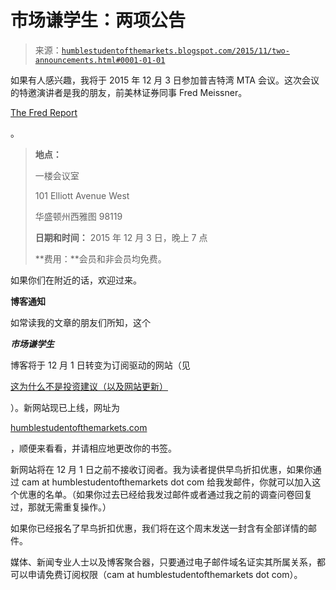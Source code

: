 <!--yml

分类：未分类

日期：2024-05-18 03:12:55

-->

# 市场谦学生：两项公告

> 来源：[`humblestudentofthemarkets.blogspot.com/2015/11/two-announcements.html#0001-01-01`](https://humblestudentofthemarkets.blogspot.com/2015/11/two-announcements.html#0001-01-01)

如果有人感兴趣，我将于 2015 年 12 月 3 日参加普吉特湾 MTA 会议。这次会议的特邀演讲者是我的朋友，前美林证券同事 Fred Meissner。

[The Fred Report](http://www.thefredreport.com/)

。

> **地点：**
> 
> 一楼会议室
> 
> 101 Elliott Avenue West
> 
> 华盛顿州西雅图 98119
> 
> **日期和时间：** 2015 年 12 月 3 日，晚上 7 点
> 
> **费用：**会员和非会员均免费。

如果你们在附近的话，欢迎过来。

**博客通知**

如常读我的文章的朋友们所知，这个

***市场谦学生***

博客将于 12 月 1 日转变为订阅驱动的网站（见

[这为什么不是投资建议（以及网站更新）](http://humblestudentofthemarkets.blogspot.com/2015/11/why-this-isnt-investment-advice-and.html)

）。新网站现已上线，网址为

[humblestudentofthemarkets.com](http://humblestudentofthemarkets.com/)

，顺便来看看，并请相应地更改你的书签。

新网站将在 12 月 1 日之前不接收订阅者。我为读者提供早鸟折扣优惠，如果你通过 cam at humblestudentofthemarkets dot com 给我发邮件，你就可以加入这个优惠的名单。（如果你过去已经给我发过邮件或者通过我之前的调查问卷回复过，那就无需重复操作。）

如果你已经报名了早鸟折扣优惠，我们将在这个周末发送一封含有全部详情的邮件。

媒体、新闻专业人士以及博客聚合器，只要通过电子邮件域名证实其所属关系，都可以申请免费订阅权限（cam at humblestudentofthemarkets dot com）。
